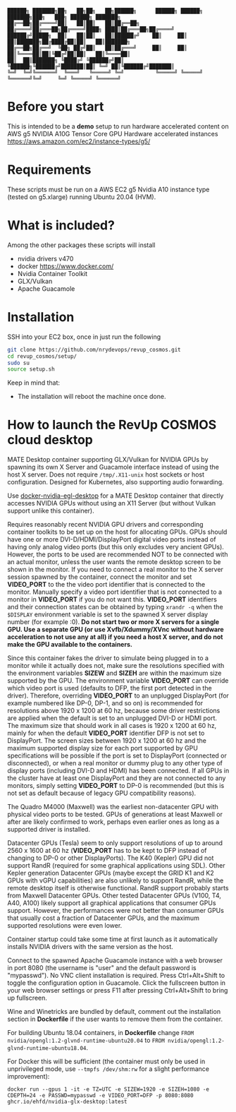 ```
██████╗ ███████╗██╗   ██╗██╗   ██╗██████╗      ██████╗ ██████╗ ███████╗███╗   ███╗ ██████╗ ███████╗
██╔══██╗██╔════╝██║   ██║██║   ██║██╔══██╗    ██╔════╝██╔═══██╗██╔════╝████╗ ████║██╔═══██╗██╔════╝
██████╔╝█████╗  ██║   ██║██║   ██║██████╔╝    ██║     ██║   ██║███████╗██╔████╔██║██║   ██║███████╗
██╔══██╗██╔══╝  ╚██╗ ██╔╝██║   ██║██╔═══╝     ██║     ██║   ██║╚════██║██║╚██╔╝██║██║   ██║╚════██║
██║  ██║███████╗ ╚████╔╝ ╚██████╔╝██║         ╚██████╗╚██████╔╝███████║██║ ╚═╝ ██║╚██████╔╝███████║
╚═╝  ╚═╝╚══════╝  ╚═══╝   ╚═════╝ ╚═╝          ╚═════╝ ╚═════╝ ╚══════╝╚═╝     ╚═╝ ╚═════╝ ╚══════╝
```
# Before you start
This is intended to be a **demo** setup to run hardware accelerated content on AWS g5 NVIDIA A10G Tensor Core GPU Hardware accelerated instances https://aws.amazon.com/ec2/instance-types/g5/

# Requirements
These scripts must be run on a AWS EC2 g5 Nvidia A10 instance type (tested on g5.xlarge) running Ubuntu 20.04 (HVM).

# What is included?
Among the other packages these scripts will install
- nvidia drivers v470
- docker https://www.docker.com/
- Nvidia Container Toolkit
- GLX/Vulkan
- Apache Guacamole

# Installation
SSH into your EC2 box, once in just run the following
```bash
git clone https://github.com/nrydevops/revup_cosmos.git
cd revup_cosmos/setup/
sudo su
source setup.sh
```
Keep in mind that:
- The installation will reboot the machine once done.

# How to launch the RevUp COSMOS cloud desktop

MATE Desktop container supporting GLX/Vulkan for NVIDIA GPUs by spawning its own X Server and Guacamole interface instead of using the host X server. Does not require `/tmp/.X11-unix` host sockets or host configuration. Designed for Kubernetes, also supporting audio forwarding.

Use [docker-nvidia-egl-desktop](https://github.com/ehfd/docker-nvidia-egl-desktop) for a MATE Desktop container that directly accesses NVIDIA GPUs without using an X11 Server (but without Vulkan support unlike this container).

Requires reasonably recent NVIDIA GPU drivers and corresponding container toolkits to be set up on the host for allocating GPUs. GPUs should have one or more DVI-D/HDMI/DisplayPort digital video ports instead of having only analog video ports (but this only excludes very ancient GPUs). However, the ports to be used are recommended NOT to be connected with an actual monitor, unless the user wants the remote desktop screen to be shown in the monitor. If you need to connect a real monitor to the X server session spawned by the container, connect the monitor and set **VIDEO_PORT** to the the video port identifier that is connected to the monitor. Manually specify a video port identifier that is not connected to a monitor in **VIDEO_PORT** if you do not want this. **VIDEO_PORT** identifiers and their connection states can be obtained by typing `xrandr -q` when the `$DISPLAY` environment variable is set to the spawned X server display number (for example :0). **Do not start two or more X servers for a single GPU. Use a separate GPU (or use Xvfb/Xdummy/XVnc without hardware acceleration to not use any at all) if you need a host X server, and do not make the GPU available to the containers.**

Since this container fakes the driver to simulate being plugged in to a monitor while it actually does not, make sure the resolutions specified with the environment variables **SIZEW** and **SIZEH** are within the maximum size supported by the GPU. The environment variable **VIDEO_PORT** can override which video port is used (defaults to DFP, the first port detected in the driver). Therefore, overriding **VIDEO_PORT** to an unplugged DisplayPort (for example numbered like DP-0, DP-1, and so on) is recommended for resolutions above 1920 x 1200 at 60 hz, because some driver restrictions are applied when the default is set to an unplugged DVI-D or HDMI port. The maximum size that should work in all cases is 1920 x 1200 at 60 hz, mainly for when the default **VIDEO_PORT** identifier DFP is not set to DisplayPort. The screen sizes between 1920 x 1200 at 60 hz and the maximum supported display size for each port supported by GPU specifications will be possible if the port is set to DisplayPort (connected or disconnected), or when a real monitor or dummy plug to any other type of display ports (including DVI-D and HDMI) has been connected. If all GPUs in the cluster have at least one DisplayPort and they are not connected to any monitors, simply setting **VIDEO_PORT** to DP-0 is recommended (but this is not set as default because of legacy GPU compatibility reasons).

The Quadro M4000 (Maxwell) was the earliest non-datacenter GPU with physical video ports to be tested. GPUs of generations at least Maxwell or after are likely confirmed to work, perhaps even earlier ones as long as a supported driver is installed.

Datacenter GPUs (Tesla) seem to only support resolutions of up to around 2560 x 1600 at 60 hz (**VIDEO_PORT** has to be kept to DFP instead of changing to DP-0 or other DisplayPorts). The K40 (Kepler) GPU did not support RandR (required for some graphical applications using SDL). Other Kepler generation Datacenter GPUs (maybe except the GRID K1 and K2 GPUs with vGPU capabilities) are also unlikely to support RandR, while the remote desktop itself is otherwise functional. RandR support probably starts from Maxwell Datacenter GPUs. Other tested Datacenter GPUs (V100, T4, A40, A100) likely support all graphical applications that consumer GPUs support. However, the performances were not better than consumer GPUs that usually cost a fraction of Datacenter GPUs, and the maximum supported resolutions were even lower.

Container startup could take some time at first launch as it automatically installs NVIDIA drivers with the same version as the host.

Connect to the spawned Apache Guacamole instance with a web browser in port 8080 (the username is "user" and the default password is "mypasswd"). No VNC client installation is required. Press Ctrl+Alt+Shift to toggle the configuration option in Guacamole. Click the fullscreen button in your web browser settings or press F11 after pressing Ctrl+Alt+Shift to bring up fullscreen.

Wine and Winetricks are bundled by default, comment out the installation section in **Dockerfile** if the user wants to remove them from the container.

For building Ubuntu 18.04 containers, in **Dockerfile** change `FROM nvidia/opengl:1.2-glvnd-runtime-ubuntu20.04` to `FROM nvidia/opengl:1.2-glvnd-runtime-ubuntu18.04`.

For Docker this will be sufficient (the container must only be used in unprivileged mode, use `--tmpfs /dev/shm:rw` for a slight performance improvement):

```
docker run --gpus 1 -it -e TZ=UTC -e SIZEW=1920 -e SIZEH=1080 -e CDEPTH=24 -e PASSWD=mypasswd -e VIDEO_PORT=DFP -p 8080:8080 ghcr.io/ehfd/nvidia-glx-desktop:latest
```
